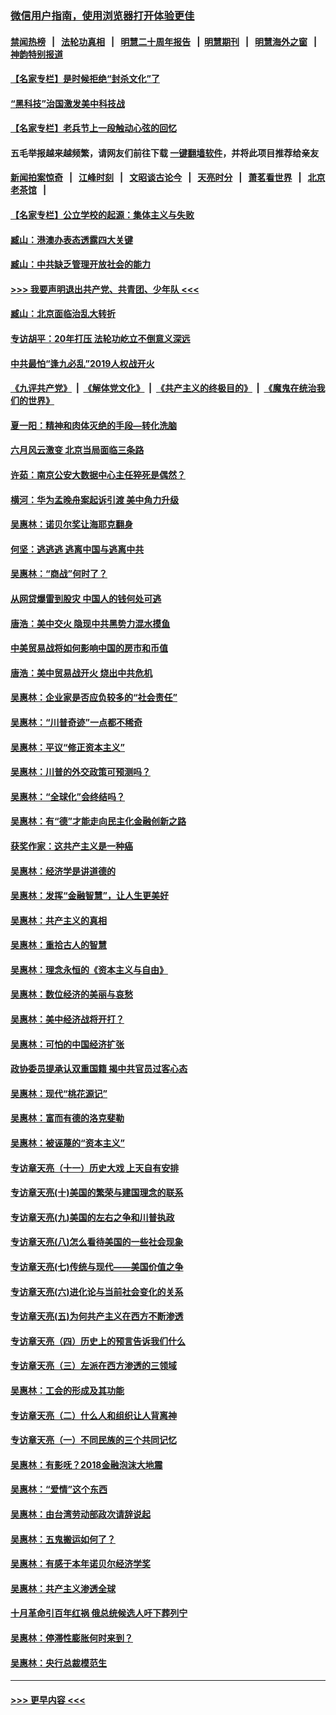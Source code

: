 ### [微信用户指南，使用浏览器打开体验更佳](https://github.com/gfw-breaker/banned-news1/blob/master/indexes/wechat-guide.md?t=0)
#### [禁闻热榜](热点新闻.md?t=0)  &nbsp;&nbsp;|&nbsp;&nbsp; [法轮功真相](https://github.com/gfw-breaker/truth/blob/master/README.md?t=0) &nbsp;&nbsp;|&nbsp;&nbsp; [明慧二十周年报告](https://github.com/gfw-breaker/mh-reports/blob/master/README.md?t=0) &nbsp;&nbsp;|&nbsp;&nbsp;[明慧期刊](https://github.com/gfw-breaker/mh-qikan) &nbsp;&nbsp;|&nbsp;&nbsp; [明慧海外之窗](https://github.com/gfw-breaker/mh-news/blob/master/README.md?t=0) &nbsp;&nbsp;|&nbsp;&nbsp; [神韵特别报道](https://github.com/gfw-breaker/mh-news/blob/master/shenyun.md?t=0)
#### [【名家专栏】是时候拒绝“封杀文化”了](../pages/nsc423/n11814093.md?t=02130136) 
#### [“黑科技”治国激发美中科技战](../pages/nsc423/n11638056.md?t=02130136) 
#### [【名家专栏】老兵节上一段触动心弦的回忆](../pages/nsc423/n11646016.md?t=02130136) 
#### 五毛举报越来越频繁，请网友们前往下载 [一键翻墙软件](https://github.com/gfw-breaker/ssr-accounts)，并将此项目推荐给亲友
#### [新闻拍案惊奇](https://github.com/gfw-breaker/banned-news1/blob/master/pages/link4.md) &nbsp;&nbsp;|&nbsp;&nbsp; [江峰时刻](https://github.com/gfw-breaker/banned-news1/blob/master/pages/link4.md) &nbsp;&nbsp;|&nbsp;&nbsp; [文昭谈古论今](https://github.com/gfw-breaker/banned-news1/blob/master/pages/link4.md) &nbsp;&nbsp;|&nbsp;&nbsp; [天亮时分](https://github.com/gfw-breaker/banned-news1/blob/master/pages/link4.md) &nbsp;&nbsp;|&nbsp;&nbsp; [萧茗看世界](https://github.com/gfw-breaker/banned-news1/blob/master/pages/link4.md) &nbsp;&nbsp;|&nbsp;&nbsp; [北京老茶馆](https://github.com/gfw-breaker/banned-news1/blob/master/pages/link4.md) &nbsp;&nbsp;|&nbsp;&nbsp; 
#### [【名家专栏】公立学校的起源：集体主义与失败](../pages/nsc423/n11601833.md?t=02130136) 
#### [臧山：港澳办表态透露四大关键](../pages/nsc423/n11421628.md?t=02130136) 
#### [臧山：中共缺乏管理开放社会的能力](../pages/nsc423/n11407457.md?t=02130136) 
#### [>>> 我要声明退出共产党、共青团、少年队 <<<](https://github.com/begood0513/goodnews/blob/master/quit/letter.md) 
#### [臧山：北京面临治乱大转折](../pages/nsc423/n11406895.md?t=02130136) 
#### [专访胡平：20年打压 法轮功屹立不倒意义深远](../pages/nsc423/n11398800.md?t=02130136) 
#### [中共最怕“逢九必乱”2019人权战开火](../pages/nsc423/n11385248.md?t=02130136) 
#### [《九评共产党》](https://github.com/begood0513/9ping.md/blob/master/README.md) &nbsp;|&nbsp; [《解体党文化》](../../../../jtdwh.md/blob/master/README.md)  &nbsp;|&nbsp; [《共产主义的终极目的》](../../../../gczydzjmd.md/blob/master/README.md) &nbsp;|&nbsp; [《魔鬼在统治我们的世界》](../../../../mgztzwmdsj.md/blob/master/README.md) 
#### [夏一阳：精神和肉体灭绝的手段—转化洗脑](../pages/nsc423/n11368250.md?t=02130136) 
#### [六月风云激变 北京当局面临三条路](../pages/nsc423/n11313668.md?t=02130136) 
#### [许茹：南京公安大数据中心主任猝死是偶然？](../pages/nsc423/n11064744.md?t=02130136) 
#### [横河：华为孟晚舟案起诉引渡 美中角力升级](../pages/nsc423/n11027230.md?t=02130136) 
#### [吴惠林：诺贝尔奖让海耶克翻身](../pages/nsc423/n10890049.md?t=02130136) 
#### [何坚：逃逃逃 逃离中国与逃离中共](../pages/nsc423/n10592891.md?t=02130136) 
#### [吴惠林：“商战”何时了？](../pages/nsc423/n10573558.md?t=02130136) 
#### [从网贷爆雷到股灾 中国人的钱何处可逃](../pages/nsc423/n10572800.md?t=02130136) 
#### [唐浩：美中交火 隐现中共黑势力混水摸鱼](../pages/nsc423/n10544040.md?t=02130136) 
#### [中美贸易战将如何影响中国的房市和币值](../pages/nsc423/n10543697.md?t=02130136) 
#### [唐浩：美中贸易战开火 烧出中共危机](../pages/nsc423/n10540126.md?t=02130136) 
#### [吴惠林：企业家是否应负较多的“社会责任”](../pages/nsc423/n10535022.md?t=02130136) 
#### [吴惠林：“川普奇迹”一点都不稀奇](../pages/nsc423/n10512808.md?t=02130136) 
#### [吴惠林：平议“修正资本主义”](../pages/nsc423/n10495724.md?t=02130136) 
#### [吴惠林：川普的外交政策可预测吗？](../pages/nsc423/n10462387.md?t=02130136) 
#### [吴惠林：“全球化”会终结吗？](../pages/nsc423/n10452838.md?t=02130136) 
#### [吴惠林：有“德”才能走向民主化金融创新之路](../pages/nsc423/n10432292.md?t=02130136) 
#### [获奖作家：这共产主义是一种癌](../pages/nsc423/n10431541.md?t=02130136) 
#### [吴惠林：经济学是讲道德的](../pages/nsc423/n10398014.md?t=02130136) 
#### [吴惠林：发挥“金融智慧”，让人生更美好](../pages/nsc423/n10375019.md?t=02130136) 
#### [吴惠林：共产主义的真相](../pages/nsc423/n10351394.md?t=02130136) 
#### [吴惠林：重拾古人的智慧](../pages/nsc423/n10337691.md?t=02130136) 
#### [吴惠林：理念永恒的《资本主义与自由》](../pages/nsc423/n10316274.md?t=02130136) 
#### [吴惠林：数位经济的美丽与哀愁](../pages/nsc423/n10292946.md?t=02130136) 
#### [吴惠林：美中经济战将开打？](../pages/nsc423/n10258825.md?t=02130136) 
#### [吴惠林：可怕的中国经济扩张](../pages/nsc423/n10219147.md?t=02130136) 
#### [政协委员提承认双重国籍 揭中共官员过客心态](../pages/nsc423/n10208809.md?t=02130136) 
#### [吴惠林：现代“桃花源记”](../pages/nsc423/n10185234.md?t=02130136) 
#### [吴惠林：富而有德的洛克斐勒](../pages/nsc423/n10142264.md?t=02130136) 
#### [吴惠林：被诬蔑的“资本主义”](../pages/nsc423/n10124816.md?t=02130136) 
#### [专访章天亮（十一）历史大戏 上天自有安排](../pages/nsc423/n10094905.md?t=02130136) 
#### [专访章天亮(十)美国的繁荣与建国理念的联系](../pages/nsc423/n10094899.md?t=02130136) 
#### [专访章天亮(九)美国的左右之争和川普执政](../pages/nsc423/n10094889.md?t=02130136) 
#### [专访章天亮(八)怎么看待美国的一些社会现象](../pages/nsc423/n10094857.md?t=02130136) 
#### [专访章天亮(七)传统与现代——美国价值之争](../pages/nsc423/n10093140.md?t=02130136) 
#### [专访章天亮(六)进化论与当前社会变化的关系](../pages/nsc423/n10092036.md?t=02130136) 
#### [专访章天亮(五)为何共产主义在西方不断渗透](../pages/nsc423/n10083620.md?t=02130136) 
#### [专访章天亮（四）历史上的预言告诉我们什么](../pages/nsc423/n10083606.md?t=02130136) 
#### [专访章天亮（三）左派在西方渗透的三领域](../pages/nsc423/n10081115.md?t=02130136) 
#### [吴惠林：工会的形成及其功能](../pages/nsc423/n10080633.md?t=02130136) 
#### [专访章天亮（二）什么人和组织让人背离神](../pages/nsc423/n10076637.md?t=02130136) 
#### [专访章天亮（一）不同民族的三个共同记忆](../pages/nsc423/n10074188.md?t=02130136) 
#### [吴惠林：有影呒？2018金融泡沫大地震](../pages/nsc423/n10040534.md?t=02130136) 
#### [吴惠林：“爱情”这个东西](../pages/nsc423/n10019423.md?t=02130136) 
#### [吴惠林：由台湾劳动部政次请辞说起](../pages/nsc423/n9979679.md?t=02130136) 
#### [吴惠林：五鬼搬运如何了？](../pages/nsc423/n9925338.md?t=02130136) 
#### [吴惠林：有感于本年诺贝尔经济学奖](../pages/nsc423/n9871883.md?t=02130136) 
#### [吴惠林：共产主义渗透全球](../pages/nsc423/n9812748.md?t=02130136) 
#### [十月革命引百年红祸 俄总统候选人吁下葬列宁](../pages/nsc423/n9810182.md?t=02130136) 
#### [吴惠林：停滞性膨胀何时来到？](../pages/nsc423/n9764136.md?t=02130136) 
#### [吴惠林：央行总裁模范生](../pages/nsc423/n9728134.md?t=02130136) 

----
#### [ >>> 更早内容 <<< ](../indexes/nsc423-earlier.md)
